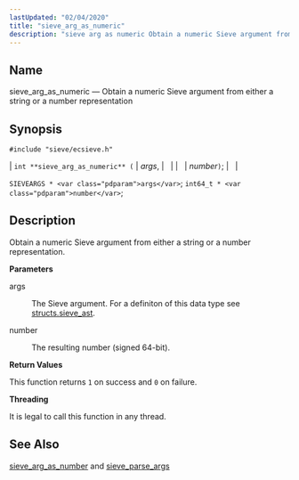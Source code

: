 ```yaml
---
lastUpdated: "02/04/2020"
title: "sieve_arg_as_numeric"
description: "sieve arg as numeric Obtain a numeric Sieve argument from either a string or a number representation int sieve arg as numeric args number SIEVEARGS args int 64 t number Obtain a numeric Sieve argument from either a string or a number representation args The Sieve argument For a definiton..."
---
```


<a name="apis.sieve_arg_as_numeric"></a> 
## Name

sieve_arg_as_numeric — Obtain a numeric Sieve argument from either a string or a number representation

## Synopsis

`#include "sieve/ecsieve.h"`

| `int **sieve_arg_as_numeric** (` | <var class="pdparam">args</var>, |   |
|   | <var class="pdparam">number</var>`)`; |   |

`SIEVEARGS * <var class="pdparam">args</var>`;
`int64_t * <var class="pdparam">number</var>`;<a name="idp59682608"></a> 
## Description

Obtain a numeric Sieve argument from either a string or a number representation.

**<a name="idp59683872"></a> Parameters**

<dl class="variablelist">

<dt>args</dt>

<dd>

The Sieve argument. For a definiton of this data type see [structs.sieve_ast](/momentum/3/3-api/structs-sieve-ast).

</dd>

<dt>number</dt>

<dd>

The resulting number (signed 64-bit).

</dd>

</dl>

**<a name="idp59689216"></a> Return Values**

This function returns `1` on success and `0` on failure.

**<a name="idp59691024"></a> Threading**

It is legal to call this function in any thread.

<a name="idp59692128"></a> 
## See Also

[sieve_arg_as_number](/momentum/3/3-api/apis-sieve-arg-as-number) and [sieve_parse_args](/momentum/3/3-api/apis-sieve-parse-args)